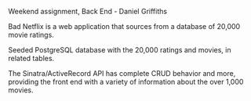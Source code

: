 Weekend assignment,
Back End - Daniel Griffiths

Bad Netflix is a web application that sources from a database of 20,000 movie ratings.

Seeded PostgreSQL database with the 20,000 ratings and movies, in related tables.

The Sinatra/ActiveRecord API has complete CRUD behavior and more, providing the front end with
a variety of information about the over 1,000 movies.
